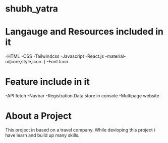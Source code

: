 # shubh_yatra

# Langauge and Resources included in it
-HTML
-CSS
-Tailwindcss
-Javascript
-React.js
-material-ui(core,style,icon..)
-Font Icon

# Feature include in it
-API fetch
-Navbar
-Registration Data store in console
-Multipage website

# About a Project
This project in based on a travel company. While devloping this project i have learn and build up many skills.


